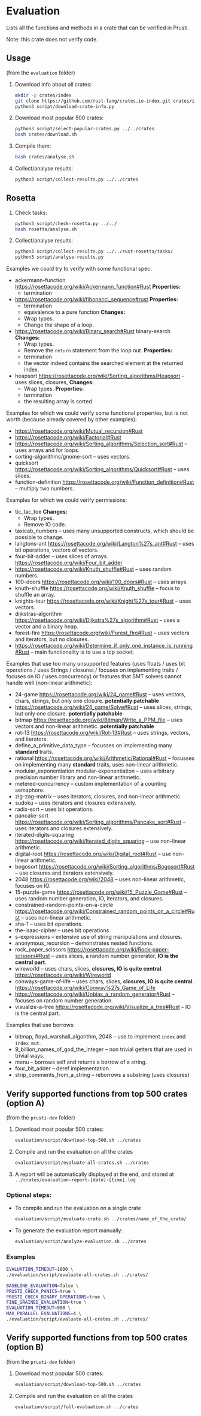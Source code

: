 Evaluation
==========

Lists all the functions and methods in a crate that can be verified in Prusti.

Note: this crate does not verify code.

Usage
-----

(from the `evaluation` folder)

1.  Download info about all crates:

    ```bash
    mkdir -p crates/index
    git clone https://github.com/rust-lang/crates.io-index.git crates/index
    python3 script/download-crate-info.py
    ```

2.  Download most popular 500 crates:

    ```bash
    python3 script/select-popular-crates.py ../../crates
    bash crates/download.sh
    ```

3.  Compile them:

    ```bash
    bash crates/analyse.sh
    ```

4.  Collect/analyse results:

    ```bash
    python3 script/collect-results.py ../../crates
    ```

Rosetta
-------

1.  Check tasks:

    ```bash
    python3 script/check-rosetta.py ../../
    bash rosetta/analyse.sh
    ```

2.  Collect/analyse results:

    ```bash
    python3 script/collect-results.py ../../rust-rosetta/tasks/
    python3 script/analyse-results.py
    ```

Examples we could try to verify with some functional spec:

+   ackermann-function https://rosettacode.org/wiki/Ackermann_function#Rust
    **Properties:**
    +   termination
+   https://rosettacode.org/wiki/fibonacci_sequence#rust
    **Properties:**
    +   termination
    +   equivalence to a pure function
    **Changes:**
    +   Wrap types.
    +   Change the shape of a loop.
+   https://rosettacode.org/wiki/Binary_search#Rust binary-search
    **Changes:**
    +   Wrap types.
    +   Remove the ``return`` statement from the loop out.
    **Properties:**
    +   termination
    +   the vector indeed contains the searched element at the returned index.
+   heapsort https://rosettacode.org/wiki/Sorting_algorithms/Heapsort – uses
    slices, closures,
    **Changes:**
    +   Wrap types.
    **Properties:**
    +   termination
    +   the resulting array is sorted

Examples for which we could verify some functional properties, but is
not worth (because already covered by other examples):

+   https://rosettacode.org/wiki/Mutual_recursion#Rust
+   https://rosettacode.org/wiki/Factorial#Rust
+   https://rosettacode.org/wiki/Sorting_algorithms/Selection_sort#Rust
    – uses arrays and for loops.
+   sorting-algorithms/gnome-sort – uses vectors.
+   quicksort
    https://rosettacode.org/wiki/Sorting_algorithms/Quicksort#Rust –
    uses slices.
+   function-definition
    https://rosettacode.org/wiki/Function_definition#Rust – multiply two
    numbers.

Examples for which we could verify permissions:

+   tic_tac_toe
    **Changes:**
    +   Wrap types.
    +   Remove IO code.
+   taxicab_numbers – uses many unsupported constructs, which should be
    possible to change.
+   langtons-ant https://rosettacode.org/wiki/Langton%27s_ant#Rust –
    uses bit operations, vectors of vectors.
+   four-bit-adder – uses slices of arrays.
    https://rosettacode.org/wiki/Four_bit_adder
+   https://rosettacode.org/wiki/Knuth_shuffle#Rust – uses random
    numbers.
+   100-doors https://rosettacode.org/wiki/100_doors#Rust – uses arrays.
+   knuth-shuffle https://rosettacode.org/wiki/Knuth_shuffle – focus to
    shuffle an array.
+   knights-tour https://rosettacode.org/wiki/Knight%27s_tour#Rust –
    uses vectors.
+   dijkstras-algorithm
    https://rosettacode.org/wiki/Dijkstra%27s_algorithm#Rust – uses a
    vector and a binary heap.
+   forest-fire
    https://rosettacode.org/wiki/Forest_fire#Rust – uses vectors and
    iterators, but no closures.
+   https://rosettacode.org/wiki/Determine_if_only_one_instance_is_running#Rust
    – main functionality is to use a tcp socket.

Examples that use too many unsupported features (uses floats / uses bit
operations / uses Strings / closures / focuses on implementing traits /
focuses on IO / uses concurrency) or features that SMT solvers cannot
handle well (non-linear arithmetic):

+   24-game https://rosettacode.org/wiki/24_game#Rust – uses vectors,
    chars, strings, but only one closure. **potentially patchable**
+   https://rosettacode.org/wiki/24_game/Solve#Rust – uses slices,
    strings, but only one closure. **potentially patchable**
+   bitmap https://rosettacode.org/wiki/Bitmap/Write_a_PPM_file – uses
    vectors and non-linear arithmetic. **potentially patchable**
+   rot-13 https://rosettacode.org/wiki/Rot-13#Rust – uses strings,
    vectors, and iterators.
+   define_a_primitive_data_type – focusses on implementing many
    **standard** traits.
+   rational https://rosettacode.org/wiki/Arithmetic/Rational#Rust –
    focusses on implementing many **standard** traits, uses non-linear
    arithmetic.
+   modular_exponentiation
    modular-exponentiation – uses arbitrary precision number library and
    non-linear arithmetic.
+   metered-concurrency – custom implementation of a counting semaphore.
+   zig-zag-matrix – uses iterators, closures, and non-linear arithmetic.
+   sudoku – uses iterators and closures extensively.
+   radix-sort – uses bit operations.
+   pancake-sort
    https://rosettacode.org/wiki/Sorting_algorithms/Pancake_sort#Rust –
    uses iterators and closures extensively.
+   iterated-digits-squaring
    https://rosettacode.org/wiki/Iterated_digits_squaring – use
    non-linear arithmetic.
+   digital-root https://rosettacode.org/wiki/Digital_root#Rust – use
    non-linear arithmetic.
+   bogosort
    https://rosettacode.org/wiki/Sorting_algorithms/Bogosort#Rust – use
    closures and iterators extensively.
+   2048 https://rosettacode.org/wiki/2048 – uses non-linear arithmetic,
    focuses on IO.
+   15-puzzle-game https://rosettacode.org/wiki/15_Puzzle_Game#Rust –
    uses random number generation, IO, iterators, and closures.
+   constrained-random-points-on-a-circle
    https://rosettacode.org/wiki/Constrained_random_points_on_a_circle#Rust
    – uses non-linear arithmetic.
+   sha-1 – uses bit operations.
+   the-isaac-cipher – uses bit operations.
+   s-expressions – extensive use of string manipulations and closures.
+   anonymous_recursion – demonstrates nested functions.
+   rock_paper_scissors
    https://rosettacode.org/wiki/Rock-paper-scissors#Rust – uses slices,
    a random number generator, **IO is the central part**.
+   wireworld – uses chars, slices, **closures, IO is quite central**.
    https://rosettacode.org/wiki/Wireworld
+   conways-game-of-life – uses chars, slices, **closures, IO is quite central**.
    https://rosettacode.org/wiki/Conway%27s_Game_of_Life
+   https://rosettacode.org/wiki/Unbias_a_random_generator#Rust –
    focuses on random number generation.
+   visualize-a-tree https://rosettacode.org/wiki/Visualize_a_tree#Rust
    – IO is the central part.

Examples that use borrows:

+   bitmap, floyd_warshall_algorithm, 2048 – use to implement `index`
    and `index_mut`.
+   9_billion_names_of_god_the_integer – non trivial getters that are
    used in trivial ways.
+   menu – borrows self and returns a borrow of a string.
+   four_bit_adder – deref implementation.
+   strip_comments_from_a_string – reborrows a substring (uses closures)

Verify supported functions from top 500 crates (option A)
---------------------------------------------------------

(from the `prusti-dev` folder)

1.  Download most popular 500 crates:

    ```bash
    evaluation/script/download-top-500.sh ../crates
    ```

2. Compile and run the evaluation on all the crates

	```bash
	evaluation/script/evaluate-all-crates.sh ../crates
	```

3. A report will be automatically displayed at the end, and stored at `../crates/evaluation-report-[date]-[time].log`

### Optional steps:

-  To compile and run the evaluation on a single crate

	```bash
	evaluation/script/evaluate-crate.sh ../crates/name_of_the_crate/
    ```

-  To generate the evaluation report manually:

	```bash
	evaluation/script/analyze-evaluation.sh ../crates
	```

### Examples

```bash
EVALUATION_TIMEOUT=1800 \
./evaluation/script/evaluate-all-crates.sh ../crates/
```

```bash
BASELINE_EVALUATION=false \
PRUSTI_CHECK_PANICS=true \
PRUSTI_CHECK_BINARY_OPERATIONS=true \
FINE_GRAINED_EVALUATION=true \
EVALUATION_TIMEOUT=900 \
MAX_PARALLEL_EVALUATIONS=4 \
./evaluation/script/evaluate-all-crates.sh ../crates/
```

Verify supported functions from top 500 crates (option B)
---------------------------------------------------------

(from the `prusti-dev` folder)

1.  Download most popular 500 crates:

    ```bash
    evaluation/script/download-top-500.sh ../crates
    ```

2. Compile and run the evaluation on all the crates

	```bash
	evaluation/script/full-evaluation.sh ../crates
	```
